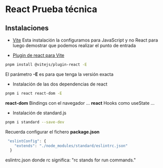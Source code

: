 # React Prueba técnica

## Instalaciones

- [Vite](https://vitejs.dev/guide/)
Esta instalación la configuramos para JavaScript y no React para luego demostrar que podemos realizar el punto de entrada

- [Plugin de react para Vite](https://www.npmjs.com/package/@vitejs/plugin-react)
```sh
pnpm install @vitejs/plugin-react -E
```
El parámetro __-E__ es para que tenga la versión exacta

- Instalación de las dos dependencias de react
```sh
pnpm i react react-dom -E
```
__react-dom__
Bindings con el navegador ...
__react__
Hooks como useState ...

- Instalación de standard.js
```sh
pnpm i standard --save-dev
```
Recuerda configurar el fichero __package.json__
```js
 "eslintConfig": {
    "extends": "./node_modules/standard/eslintrc.json"
  }
```
eslintrc.json donde rc significa:
"rc stands for run commands." 